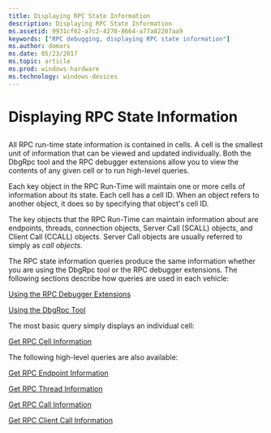 ```yaml
---
title: Displaying RPC State Information
description: Displaying RPC State Information
ms.assetid: 9931cf62-a7c2-4270-8664-a77a82207aa9
keywords: ["RPC debugging, displaying RPC state information"]
ms.author: domars
ms.date: 05/23/2017
ms.topic: article
ms.prod: windows-hardware
ms.technology: windows-devices
---
```


# Displaying RPC State Information


## <span id="ddk_displaying_rpc_state_information_dbg"></span><span id="DDK_DISPLAYING_RPC_STATE_INFORMATION_DBG"></span>


All RPC run-time state information is contained in cells. A cell is the smallest unit of information that can be viewed and updated individually. Both the DbgRpc tool and the RPC debugger extensions allow you to view the contents of any given cell or to run high-level queries.

Each key object in the RPC Run-Time will maintain one or more cells of information about its state. Each cell has a cell ID. When an object refers to another object, it does so by specifying that object's cell ID.

The key objects that the RPC Run-Time can maintain information about are endpoints, threads, connection objects, Server Call (SCALL) objects, and Client Call (CCALL) objects. Server Call objects are usually referred to simply as *call objects*.

The RPC state information queries produce the same information whether you are using the DbgRpc tool or the RPC debugger extensions. The following sections describe how queries are used in each vehicle:

[Using the RPC Debugger Extensions](using-the-rpc-debugger-extensions.md)

[Using the DbgRpc Tool](using-the-dbgrpc-tool.md)

The most basic query simply displays an individual cell:

[Get RPC Cell Information](get-rpc-cell-information.md)

The following high-level queries are also available:

[Get RPC Endpoint Information](get-rpc-endpoint-information.md)

[Get RPC Thread Information](get-rpc-thread-information.md)

[Get RPC Call Information](get-rpc-call-information.md)

[Get RPC Client Call Information](get-rpc-client-call-information.md)

 

 





